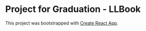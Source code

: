 # Project for Graduation - LLBook 

This project was bootstrapped with [Create React App](https://github.com/facebook/create-react-app).
